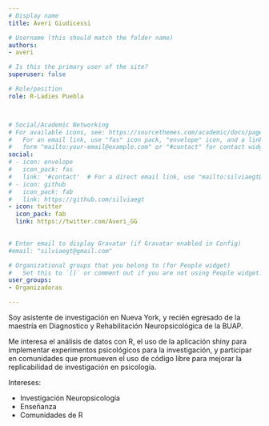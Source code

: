 ```yaml
---
# Display name
title: Averi Giudicessi

# Username (this should match the folder name)
authors:
- averi

# Is this the primary user of the site?
superuser: false

# Role/position
role: R-Ladies Puebla



# Social/Academic Networking
# For available icons, see: https://sourcethemes.com/academic/docs/page-builder/#icons
#   For an email link, use "fas" icon pack, "envelope" icon, and a link in the
#   form "mailto:your-email@example.com" or "#contact" for contact widget.
social:
# - icon: envelope
#   icon_pack: fas
#   link: '#contact'  # For a direct email link, use "mailto:silviaegt@gmail.com".
# - icon: github
#   icon_pack: fab
#   link: https://github.com/silviaegt
- icon: twitter
  icon_pack: fab
  link: https://twitter.com/Averi_GG
  

# Enter email to display Gravatar (if Gravatar enabled in Config)
#email: "silviaegt@gmail.com"

# Organizational groups that you belong to (for People widget)
#   Set this to `[]` or comment out if you are not using People widget.
user_groups:
- Organizadoras

---
```


Soy asistente de investigación en Nueva York, y recién egresado de la maestría en Diagnostico y Rehabilitación Neuropsicológica de la BUAP. 

Me interesa el análisis de datos con R, el uso de la aplicación shiny para implementar experimentos psicológicos para la investigación, y participar en comunidades que promueven el uso de código libre para mejorar la replicabilidad de investigación en psicología.

Intereses:
* Investigación Neuropsicología
* Enseñanza
* Comunidades de R

